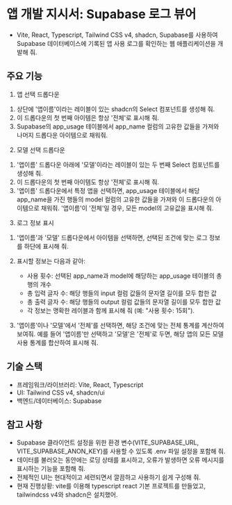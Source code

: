 # 앱 개발 지시서: Supabase 로그 뷰어

- Vite, React, Typescript, Tailwind CSS v4, shadcn, Supabase를 사용하여 Supabase 데이터베이스에 기록된 앱 사용 로그를 확인하는 웹 애플리케이션을 개발해 줘.

## 주요 기능

1. 앱 선택 드롭다운

1) 상단에 '앱이름'이라는 레이블이 있는 shadcn의 Select 컴포넌트를 생성해 줘.
2) 이 드롭다운의 첫 번째 아이템은 항상 '전체'로 표시해 줘.
3) Supabase의 app_usage 테이블에서 app_name 컬럼의 고유한 값들을 가져와 나머지 드롭다운 아이템으로 채워줘.

2. 모델 선택 드롭다운

1) '앱이름' 드롭다운 아래에 '모델'이라는 레이블이 있는 두 번째 Select 컴포넌트를 생성해 줘.
2) 이 드롭다운의 첫 번째 아이템도 항상 '전체'로 표시해 줘.
3) '앱이름' 드롭다운에서 특정 앱을 선택하면, app_usage 테이블에서 해당 app_name을 가진 행들의 model 컬럼의 고유한 값들을 가져와 이 드롭다운의 아이템으로 채워줘. '앱이름'이 '전체'일 경우, 모든 model의 고유값을 표시해 줘.

3. 로그 정보 표시

1) '앱이름'과 '모델' 드롭다운에서 아이템을 선택하면, 선택된 조건에 맞는 로그 정보를 하단에 표시해 줘.
2) 표시할 정보는 다음과 같아:

   - 사용 횟수: 선택된 app_name과 model에 해당하는 app_usage 테이블의 총 행의 개수
   - 총 입력 글자 수: 해당 행들의 input 컬럼 값들의 문자열 길이를 모두 합한 값
   - 총 출력 글자 수: 해당 행들의 output 컬럼 값들의 문자열 길이를 모두 합한 값
   - 각 정보는 명확한 레이블과 함께 표시해 줘 (예: "사용 횟수: 15회").

3. '앱이름'이나 '모델'에서 '전체'를 선택하면, 해당 조건에 맞는 전체 통계를 계산하여 보여줘. 예를 들어 '앱이름'만 선택하고 '모델'은 '전체'로 두면, 해당 앱의 모든 모델 사용 통계를 합산하여 표시해 줘.

## 기술 스택

- 프레임워크/라이브러리: Vite, React, Typescript
- UI: Tailwind CSS v4, shadcn/ui
- 백엔드/데이터베이스: Supabase

## 참고 사항

- Supabase 클라이언트 설정을 위한 환경 변수(VITE_SUPABASE_URL, VITE_SUPABASE_ANON_KEY)를 사용할 수 있도록 .env 파일 설정을 포함해 줘.
- 데이터를 불러오는 동안에는 로딩 상태를 표시하고, 오류가 발생하면 오류 메시지를 표시하는 기능을 포함해 줘.
- 전체적인 UI는 현대적이고 세련되면서 깔끔하고 사용하기 쉽게 구성해 줘.
- 현재 진행상황: vite를 이용해 typescript react 기본 프로젝트를 만들었고, tailwindcss v4와 shadcn은 설치했어.

